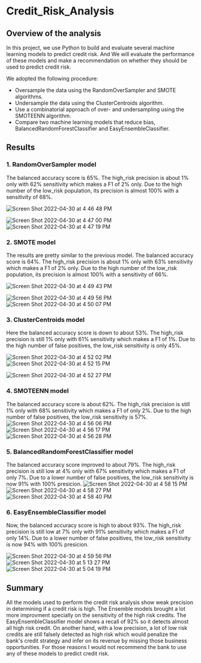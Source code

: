 # Credit_Risk_Analysis
## Overview of the analysis
In this project, we use Python to build and evaluate several machine learning models to predict credit risk. And We will evaluate 
the performance of these models and make a recommendation on whether they should be used to predict credit risk.

We adopted the following procedure:
- Oversample the data using the RandomOverSampler and SMOTE algorithms.
- Undersample the data using the ClusterCentroids algorithm.
- Use a combinatorial approach of over- and undersampling using the SMOTEENN algorithm.
- Compare two machine learning models that reduce bias, BalancedRandomForestClassifier and EasyEnsembleClassifier.

## Results
### 1. RandomOverSampler model

The balanced accuracy score is 65%.
The high_risk precision is about 1% only with 62% sensitivity which makes a F1 of 2% only.
Due to the high number of the low_risk population, its precision is almost 100% with a sensitivity of 68%.

![Screen Shot 2022-04-30 at 4 46 48 PM](https://user-images.githubusercontent.com/95242493/166125059-9874f2cc-2599-4250-86ce-11af9d833618.png)

![Screen Shot 2022-04-30 at 4 47 00 PM](https://user-images.githubusercontent.com/95242493/166125065-7fb3dacd-c63d-42bd-a088-0fa841253f57.png)
![Screen Shot 2022-04-30 at 4 47 19 PM](https://user-images.githubusercontent.com/95242493/166125068-16ee0d56-5376-49bd-9a98-fde1a7384477.png)

### 2. SMOTE model

The results are pretty similar to the previous model.
The balanced accuracy score is 64%.
The high_risk precision is about 1% only with 63% sensitivity which makes a F1 of 2% only.
Due to the high number of the low_risk population, its precision is almost 100% with a sensitivity of 66%.

![Screen Shot 2022-04-30 at 4 49 43 PM](https://user-images.githubusercontent.com/95242493/166125112-0af18521-6dda-496b-bb39-05cac07deb97.png)

![Screen Shot 2022-04-30 at 4 49 56 PM](https://user-images.githubusercontent.com/95242493/166125122-f156e4f7-9694-4208-9d04-6e6a38cb4f85.png)
![Screen Shot 2022-04-30 at 4 50 07 PM](https://user-images.githubusercontent.com/95242493/166125126-bf3dc7fb-9582-4dde-927e-5ee3abd18869.png)

### 3. ClusterCentroids model
Here the balanced accuracy score is down to about 53%.
The high_risk precision is still 1% only with 61% sensitivity which makes a F1 of 1%.
Due to the high number of false positives, the low_risk sensitivity is only 45%.

![Screen Shot 2022-04-30 at 4 52 02 PM](https://user-images.githubusercontent.com/95242493/166125165-2eff93b3-7845-48e7-9444-5b442ebf4191.png)
![Screen Shot 2022-04-30 at 4 52 15 PM](https://user-images.githubusercontent.com/95242493/166125172-dce4541e-9625-4c1c-acc6-5adc9a8dd264.png)

![Screen Shot 2022-04-30 at 4 52 27 PM](https://user-images.githubusercontent.com/95242493/166125180-aeee2fb4-01a4-4bed-89c8-64ca4a3432be.png)

### 4. SMOTEENN model

The balanced accuracy score is about 62%.
The high_risk precision is still 1% only with 68% sensitivity which makes a F1 of only 2%.
Due to the high number of false positives, the low_risk sensitivity is 57%.
![Screen Shot 2022-04-30 at 4 56 06 PM](https://user-images.githubusercontent.com/95242493/166125243-b69dbbc9-4ddb-4a61-99d5-bcbdfe65d091.png)
![Screen Shot 2022-04-30 at 4 56 17 PM](https://user-images.githubusercontent.com/95242493/166125249-4d67ec82-5667-4874-ad60-de4dfe773b45.png)
![Screen Shot 2022-04-30 at 4 56 28 PM](https://user-images.githubusercontent.com/95242493/166125253-aa39c93f-e91e-40a0-8e8e-d215f06e4e2b.png)

### 5. BalancedRandomForestClassifier model

The balanced accuracy score improved to about 79%.
The high_risk precision is still low at 4% only with 67% sensitivity which makes a F1 of only 7%.
Due to a lower number of false positives, the low_risk sensitivity is now 91% with 100% presicion.
![Screen Shot 2022-04-30 at 4 58 15 PM](https://user-images.githubusercontent.com/95242493/166125314-60acfb5e-8b9e-4b00-b413-00efbfa29fa7.png)
![Screen Shot 2022-04-30 at 4 58 27 PM](https://user-images.githubusercontent.com/95242493/166125316-b793f77f-5bd2-4678-a1d5-d8fd9655b7e7.png)
![Screen Shot 2022-04-30 at 4 58 40 PM](https://user-images.githubusercontent.com/95242493/166125322-b90cd55e-0a93-4feb-a8b7-a47755a1825a.png)

### 6. EasyEnsembleClassifier model

Now, the balanced accuracy score is high to about 93%.
The high_risk precision is still low at 7% only with 91% sensitivity which makes a F1 of only 14%.
Due to a lower number of false positives, the low_risk sensitivity is now 94% with 100% presicion.

![Screen Shot 2022-04-30 at 4 59 56 PM](https://user-images.githubusercontent.com/95242493/166125353-1ff5c71f-b67b-41ca-87ba-16322885fd7f.png)
![Screen Shot 2022-04-30 at 5 13 27 PM](https://user-images.githubusercontent.com/95242493/166125591-160fd38d-914b-4995-9714-b8ae3ddc3008.png)
![Screen Shot 2022-04-30 at 5 04 19 PM](https://user-images.githubusercontent.com/95242493/166125428-76dccc41-8b96-4bd6-9b06-8f1a02f68f7e.png)

## Summary
All the models used to perform the credit risk analysis show weak precision in determining if a credit risk is high.
The Ensemble models brought a lot more improvment specially on the sensitivity of the high risk credits.
The EasyEnsembleClassifier model shows a recall of 92% so it detects almost all high risk credit. On another hand, with a low precision, a lot of low risk credits are still falsely detected as high risk which would penalize the bank's credit strategy and infer on its revenue by missing those business opportunities.
For those reasons I would not recommend the bank to use any of these models to predict credit risk.



